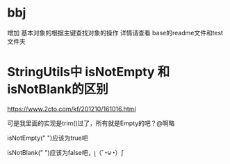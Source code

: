 # bbj
增加 基本对象的根据主键查找对象的操作
详情请查看 base的readme文件和test文件夹

# StringUtils中 isNotEmpty 和isNotBlank的区别
https://www.2cto.com/kf/201210/161016.html

可是我里面的实现是trim()过了，所有就是Empty的吧？@啊略

isNotEmpty("  ")应该为true吧

isNotBlank("  ")应该为false吧，ʅ（´◔౪◔）ʃ
